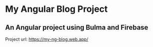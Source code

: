 
# My Angular Blog Project

## An Angular project using Bulma and Firebase

Project url: https://my-ng-blog.web.app/